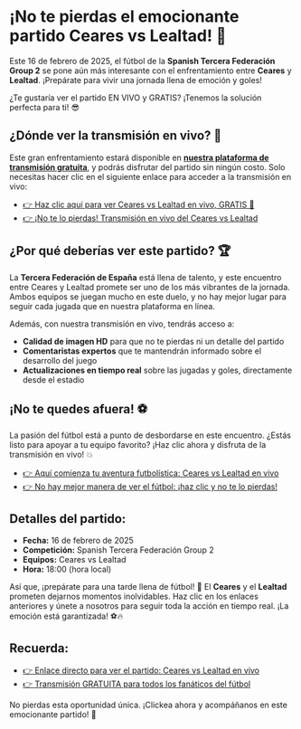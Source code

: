 # ¡No te pierdas el emocionante partido Ceares vs Lealtad! 🎉

Este 16 de febrero de 2025, el fútbol de la **Spanish Tercera Federación Group 2** se pone aún más interesante con el enfrentamiento entre **Ceares** y **Lealtad**. ¡Prepárate para vivir una jornada llena de emoción y goles!

¿Te gustaría ver el partido EN VIVO y GRATIS? ¡Tenemos la solución perfecta para ti! 😎

## ¿Dónde ver la transmisión en vivo? 📲

Este gran enfrentamiento estará disponible en [**nuestra plataforma de transmisión gratuita**](https://tinyurl.com/livestreamfreeo?st=Ceares+vs+Lealtad&si=gh), y podrás disfrutar del partido sin ningún costo. Solo necesitas hacer clic en el siguiente enlace para acceder a la transmisión en vivo:

- [👉 Haz clic aquí para ver Ceares vs Lealtad en vivo, GRATIS 🎥](https://tinyurl.com/livestreamfreeo?st=Ceares+vs+Lealtad&si=gh)
- [👉 ¡No te lo pierdas! Transmisión en vivo del Ceares vs Lealtad](https://tinyurl.com/livestreamfreeo?st=Ceares+vs+Lealtad&si=gh)

## ¿Por qué deberías ver este partido? 🏆

La **Tercera Federación de España** está llena de talento, y este encuentro entre Ceares y Lealtad promete ser uno de los más vibrantes de la jornada. Ambos equipos se juegan mucho en este duelo, y no hay mejor lugar para seguir cada jugada que en nuestra plataforma en línea.

Además, con nuestra transmisión en vivo, tendrás acceso a:

- **Calidad de imagen HD** para que no te pierdas ni un detalle del partido
- **Comentaristas expertos** que te mantendrán informado sobre el desarrollo del juego
- **Actualizaciones en tiempo real** sobre las jugadas y goles, directamente desde el estadio

## ¡No te quedes afuera! ⚽

La pasión del fútbol está a punto de desbordarse en este encuentro. ¿Estás listo para apoyar a tu equipo favorito? ¡Haz clic ahora y disfruta de la transmisión en vivo! 💥

- [👉 Aquí comienza tu aventura futbolística: Ceares vs Lealtad en vivo](https://tinyurl.com/livestreamfreeo?st=Ceares+vs+Lealtad&si=gh)
- [👉 No hay mejor manera de ver el fútbol: ¡haz clic y no te lo pierdas!](https://tinyurl.com/livestreamfreeo?st=Ceares+vs+Lealtad&si=gh)

## Detalles del partido:

- **Fecha:** 16 de febrero de 2025
- **Competición:** Spanish Tercera Federación Group 2
- **Equipos:** Ceares vs Lealtad
- **Hora:** 18:00 (hora local)

Así que, ¡prepárate para una tarde llena de fútbol! 👏 El **Ceares** y el **Lealtad** prometen dejarnos momentos inolvidables. Haz clic en los enlaces anteriores y únete a nosotros para seguir toda la acción en tiempo real. ¡La emoción está garantizada! ⚽🔥

## Recuerda:

- [👉 Enlace directo para ver el partido: Ceares vs Lealtad en vivo](https://tinyurl.com/livestreamfreeo?st=Ceares+vs+Lealtad&si=gh)
- [👉 Transmisión GRATUITA para todos los fanáticos del fútbol](https://tinyurl.com/livestreamfreeo?st=Ceares+vs+Lealtad&si=gh)

No pierdas esta oportunidad única. ¡Clickea ahora y acompáñanos en este emocionante partido! 🙌
